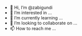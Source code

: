 - 👋 Hi, I’m @zabigundi
- 👀 I’m interested in ...
- 🌱 I’m currently learning ...
- 💞️ I’m looking to collaborate on ...
- 📫 How to reach me ...

<!---
zabigundi/zabigundi is a ✨ special ✨ repository because its `README.md` (this file) appears on your GitHub profile.
You can click the Preview link to take a look at your changes.
--->
